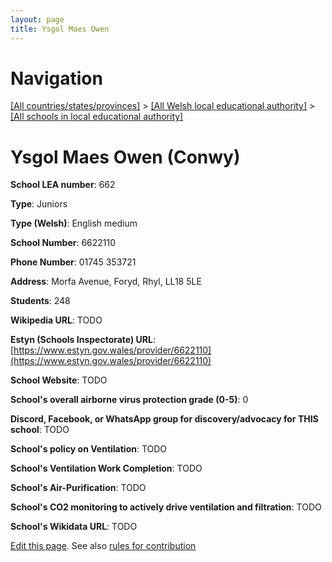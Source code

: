 ```yaml
---
layout: page
title: Ysgol Maes Owen
---
```

# Navigation

[[All countries/states/provinces]](../../..) > [[All Welsh local educational authority]](../..) > [[All schools in local educational authority]](..)

# Ysgol Maes Owen (Conwy)

**School LEA number**: 662

**Type**: Juniors

**Type (Welsh)**: English medium

**School Number**: 6622110

**Phone Number**: 01745 353721

**Address**: Morfa Avenue, Foryd, Rhyl, LL18 5LE

**Students**: 248

**Wikipedia URL**: TODO

**Estyn (Schools Inspectorate) URL**: [https://www.estyn.gov.wales/provider/6622110](https://www.estyn.gov.wales/provider/6622110)

**School Website**: TODO

**School's overall airborne virus protection grade (0-5)**: 0

**Discord, Facebook, or WhatsApp group for discovery/advocacy for THIS school**: TODO

**School's policy on Ventilation**: TODO

**School's Ventilation Work Completion**: TODO

**School's Air-Purification**: TODO

**School's CO2 monitoring to actively drive ventilation and filtration**: TODO

**School's Wikidata URL**: TODO




[Edit this page](https://github.com/ventilate-schools/Wales/edit/prif/./Conwy/Ysgol_Maes_Owen.md). See also [rules for contribution](../../../contribution-rules/)